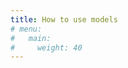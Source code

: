 ```yaml
---
title: How to use models
# menu:
#   main:
#     weight: 40
---
```


<!--add blocks of content here to add more sections to the community page -->
